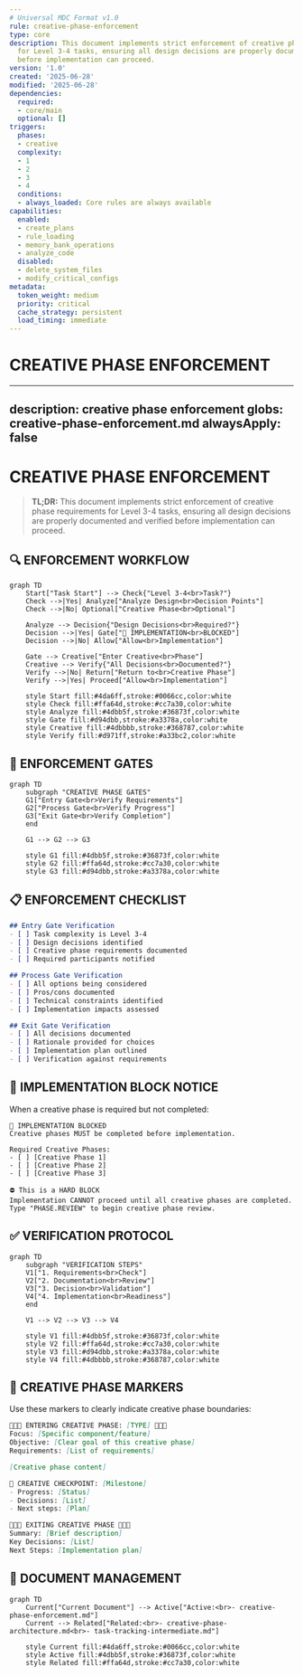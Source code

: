 ```yaml
---
# Universal MDC Format v1.0
rule: creative-phase-enforcement
type: core
description: This document implements strict enforcement of creative phase requirements
  for Level 3-4 tasks, ensuring all design decisions are properly documented and verified
  before implementation can proceed.
version: '1.0'
created: '2025-06-28'
modified: '2025-06-28'
dependencies:
  required:
  - core/main
  optional: []
triggers:
  phases:
  - creative
  complexity:
  - 1
  - 2
  - 3
  - 4
  conditions:
  - always_loaded: Core rules are always available
capabilities:
  enabled:
  - create_plans
  - rule_loading
  - memory_bank_operations
  - analyze_code
  disabled:
  - delete_system_files
  - modify_critical_configs
metadata:
  token_weight: medium
  priority: critical
  cache_strategy: persistent
  load_timing: immediate
---
```


# CREATIVE PHASE ENFORCEMENT

---
description: creative phase enforcement 
globs: creative-phase-enforcement.md
alwaysApply: false
---

# CREATIVE PHASE ENFORCEMENT

> **TL;DR:** This document implements strict enforcement of creative phase requirements for Level 3-4 tasks, ensuring all design decisions are properly documented and verified before implementation can proceed.

## 🔍 ENFORCEMENT WORKFLOW

```mermaid
graph TD
    Start["Task Start"] --> Check{"Level 3-4<br>Task?"}
    Check -->|Yes| Analyze["Analyze Design<br>Decision Points"]
    Check -->|No| Optional["Creative Phase<br>Optional"]
    
    Analyze --> Decision{"Design Decisions<br>Required?"}
    Decision -->|Yes| Gate["🚨 IMPLEMENTATION<br>BLOCKED"]
    Decision -->|No| Allow["Allow<br>Implementation"]
    
    Gate --> Creative["Enter Creative<br>Phase"]
    Creative --> Verify{"All Decisions<br>Documented?"}
    Verify -->|No| Return["Return to<br>Creative Phase"]
    Verify -->|Yes| Proceed["Allow<br>Implementation"]
    
    style Start fill:#4da6ff,stroke:#0066cc,color:white
    style Check fill:#ffa64d,stroke:#cc7a30,color:white
    style Analyze fill:#4dbb5f,stroke:#36873f,color:white
    style Gate fill:#d94dbb,stroke:#a3378a,color:white
    style Creative fill:#4dbbbb,stroke:#368787,color:white
    style Verify fill:#d971ff,stroke:#a33bc2,color:white
```

## 🚨 ENFORCEMENT GATES

```mermaid
graph TD
    subgraph "CREATIVE PHASE GATES"
    G1["Entry Gate<br>Verify Requirements"]
    G2["Process Gate<br>Verify Progress"]
    G3["Exit Gate<br>Verify Completion"]
    end
    
    G1 --> G2 --> G3
    
    style G1 fill:#4dbb5f,stroke:#36873f,color:white
    style G2 fill:#ffa64d,stroke:#cc7a30,color:white
    style G3 fill:#d94dbb,stroke:#a3378a,color:white
```

## 📋 ENFORCEMENT CHECKLIST

```markdown
## Entry Gate Verification
- [ ] Task complexity is Level 3-4
- [ ] Design decisions identified
- [ ] Creative phase requirements documented
- [ ] Required participants notified

## Process Gate Verification
- [ ] All options being considered
- [ ] Pros/cons documented
- [ ] Technical constraints identified
- [ ] Implementation impacts assessed

## Exit Gate Verification
- [ ] All decisions documented
- [ ] Rationale provided for choices
- [ ] Implementation plan outlined
- [ ] Verification against requirements
```

## 🚨 IMPLEMENTATION BLOCK NOTICE

When a creative phase is required but not completed:

```
🚨 IMPLEMENTATION BLOCKED
Creative phases MUST be completed before implementation.

Required Creative Phases:
- [ ] [Creative Phase 1]
- [ ] [Creative Phase 2]
- [ ] [Creative Phase 3]

⛔ This is a HARD BLOCK
Implementation CANNOT proceed until all creative phases are completed.
Type "PHASE.REVIEW" to begin creative phase review.
```

## ✅ VERIFICATION PROTOCOL

```mermaid
graph TD
    subgraph "VERIFICATION STEPS"
    V1["1. Requirements<br>Check"]
    V2["2. Documentation<br>Review"]
    V3["3. Decision<br>Validation"]
    V4["4. Implementation<br>Readiness"]
    end
    
    V1 --> V2 --> V3 --> V4
    
    style V1 fill:#4dbb5f,stroke:#36873f,color:white
    style V2 fill:#ffa64d,stroke:#cc7a30,color:white
    style V3 fill:#d94dbb,stroke:#a3378a,color:white
    style V4 fill:#4dbbbb,stroke:#368787,color:white
```

## 🔄 CREATIVE PHASE MARKERS

Use these markers to clearly indicate creative phase boundaries:

```markdown
🎨🎨🎨 ENTERING CREATIVE PHASE: [TYPE] 🎨🎨🎨
Focus: [Specific component/feature]
Objective: [Clear goal of this creative phase]
Requirements: [List of requirements]

[Creative phase content]

🎨 CREATIVE CHECKPOINT: [Milestone]
- Progress: [Status]
- Decisions: [List]
- Next steps: [Plan]

🎨🎨🎨 EXITING CREATIVE PHASE 🎨🎨🎨
Summary: [Brief description]
Key Decisions: [List]
Next Steps: [Implementation plan]
```

## 🔄 DOCUMENT MANAGEMENT

```mermaid
graph TD
    Current["Current Document"] --> Active["Active:<br>- creative-phase-enforcement.md"]
    Current --> Related["Related:<br>- creative-phase-architecture.md<br>- task-tracking-intermediate.md"]
    
    style Current fill:#4da6ff,stroke:#0066cc,color:white
    style Active fill:#4dbb5f,stroke:#36873f,color:white
    style Related fill:#ffa64d,stroke:#cc7a30,color:white
``` 